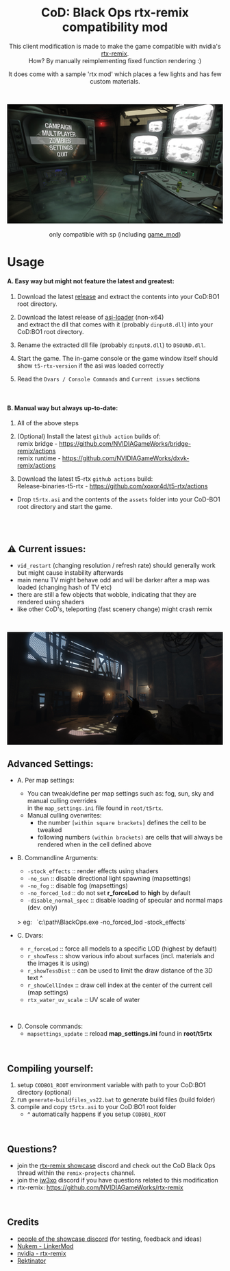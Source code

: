 <h1 align="center">CoD: Black Ops rtx-remix compatibility mod</h1>

<div align="center" markdown="1"> 

This client modification is made to make the game compatible with nvidia's [rtx-remix](https://github.com/NVIDIAGameWorks/rtx-remix).  
How? By manually reimplementing fixed function rendering :) 

It does come with a sample 'rtx mod' which places a few lights and has few custom materials.  

<br>

</div>

<div align="center" markdown="1">
	
![img](img/02.jpg)
	
only compatible with sp (including [game_mod](https://github.com/Nukem9/LinkerMod))

</div>

# Usage

#### A. Easy way but might not feature the latest and greatest:
  1) Download the latest [release](https://github.com/xoxor4d/t5-rtx/releases) and extract the contents into your CoD:BO1 root directory.  
  
  2) Download the latest release of [asi-loader](https://github.com/ThirteenAG/Ultimate-ASI-Loader/releases) (non-x64)  
  and extract the dll that comes with it (probably `dinput8.dll`) into your CoD:BO1 root directory. 
  
  3) Rename the extracted dll file (probably `dinput8.dll`) to `DSOUND.dll`.

  4) Start the game. The in-game console or the game window itself should show `t5-rtx-version` if the asi was loaded correctly

  5) Read the `Dvars / Console Commands` and `Current issues` sections

<br>

#### B. Manual way but always up-to-date:

1) All of the above steps

2) (Optional) Install the latest `github action` builds of:  
remix bridge - https://github.com/NVIDIAGameWorks/bridge-remix/actions  
remix runtime - https://github.com/NVIDIAGameWorks/dxvk-remix/actions  

3) Download the latest t5-rtx `github actions` build:  
  Release-binaries-t5-rtx - https://github.com/xoxor4d/t5-rtx/actions 
  - Drop `t5rtx.asi` and the contents of the `assets` folder into your CoD-BO1 root directory and start the game.  

<br>
<br>

## ⚠️ Current issues:
- `vid_restart` (changing resolution / refresh rate) should generally work but might cause instability afterwards
- main menu TV might behave odd and will be darker after a map was loaded (changing hash of TV etc)
- there are still a few objects that wobble, indicating that they are rendered using shaders
- like other CoD's, teleporting (fast scenery change) might crash remix

<br>

<div align="center" markdown="1">

![img](img/01.jpg)
</div>


## Advanced Settings:

- A. Per map settings:
  - You can tweak/define per map settings such as: fog, sun, sky and manual culling overrides   
  in the `map_settings.ini` file found in `root/t5rtx`.
  - Manual culling overwrites:  
    - the number `[within square brackets]` defines the cell to be tweaked
	- following numbers `(within brackets)` are cells that will always be rendered when in the cell defined above

- B. Commandline Arguments:  
  - `-stock_effects` :: render effects using shaders
  - `-no_sun` :: disable directional light spawning (mapsettings)
  - `-no_fog` :: disable fog (mapsettings)
  - `-no_forced_lod` :: do not set __r_forceLod__ to __high__ by default  
  - `-disable_normal_spec` :: disable loading of specular and normal maps (dev. only)  
  <br>
  > eg: &ensp;`c:\path\BlackOps.exe -no_forced_lod -stock_effects` 

- C. Dvars: 
    - `r_forceLod` :: force all models to a specific LOD (highest by default)
    - `r_showTess` :: show various info about surfaces (incl. materials and the images it is using)
	- `r_showTessDist` :: can be used to limit the draw distance of the 3D text ^
	- `r_showCellIndex` :: draw cell index at the center of the current cell (map settings)
	- `rtx_water_uv_scale` :: UV scale of water

<br>

- D. Console commands:  
  - `mapsettings_update` :: reload __map_settings.ini__ found in __root/t5rtx__

<br>

## Compiling yourself:
1. setup `CODBO1_ROOT` environment variable with path to your CoD:BO1 directory (optional)
2. run `generate-buildfiles_vs22.bat` to generate build files (build folder)
3. compile and copy `t5rtx.asi` to your CoD:BO1 root folder  
   - ^ automatically happens if you setup `CODBO1_ROOT`

<br>

## Questions? 
- join the [rtx-remix showcase](https://discord.gg/j6sh7JD3v9) discord and check out the CoD Black Ops thread within the `remix-projects` channel.
- join the [iw3xo](https://discord.gg/t5jRGbj) discord if you have questions related to this modification
- rtx-remix: https://github.com/NVIDIAGameWorks/rtx-remix  


<br>

## Credits
- [people of the showcase discord](https://discord.gg/j6sh7JD3v9) (for testing, feedback and ideas)
- [Nukem - LinkerMod](https://github.com/Nukem9/LinkerMod)
- [nvidia - rtx-remix](https://github.com/NVIDIAGameWorks/rtx-remix)
- [Rektinator](https://github.com/RektInator)